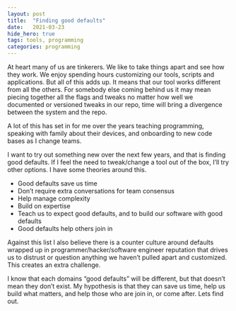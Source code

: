 ```yaml
---
layout:	post
title:	"Finding good defaults"
date:	2021-03-23
hide_hero: true
tags: tools, programming
categories: programming
---
```


  At heart many of us are tinkerers. We like to take things apart and see how they work. We enjoy spending hours customizing our tools, scripts and applications. But all of this adds up. It means that our tool works different from all the others. For somebody else coming behind us it may mean piecing together all the flags and tweaks no matter how well we documented or versioned tweaks in our repo, time will bring a divergence between the system and the repo.

A lot of this has set in for me over the years teaching programming, speaking with family about their devices, and onboarding to new code bases as I change teams.

I want to try out something new over the next few years, and that is finding good defaults. If I feel the need to tweak/change a tool out of the box, I’ll try other options. I have some theories around this.

* Good defaults save us time
* Don’t require extra conversations for team consensus
* Help manage complexity
* Build on expertise
* Teach us to expect good defaults, and to build our software with good defaults
* Good defaults help others join in

Against this list I also believe there is a counter culture around defaults wrapped up in programmer/hacker/software engineer reputation that drives us to distrust or question anything we haven’t pulled apart and customized. This creates an extra challenge.

I know that each domains “good defaults” will be different, but that doesn’t mean they don’t exist. My hypothesis is that they can save us time, help us build what matters, and help those who are join in, or come after. Lets find out.
